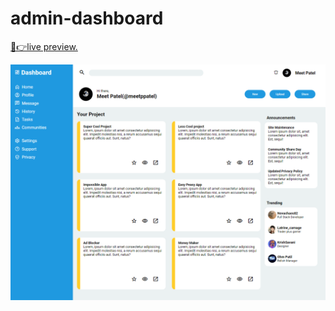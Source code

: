 # admin-dashboard

[🤏👉live preview. ](https://meetmepatel.github.io/admin-dashboard/)

<img src="images/ss.png">
